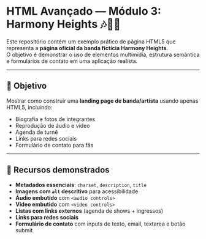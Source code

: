 # HTML Avançado — Módulo 3: Harmony Heights 🎶🎸🥁

Este repositório contém um exemplo prático de página HTML5 que representa a **página oficial da banda fictícia Harmony Heights**.  
O objetivo é demonstrar o uso de elementos multimídia, estrutura semântica e formulários de contato em uma aplicação realista.

---

## 🚀 Objetivo

Mostrar como construir uma **landing page de banda/artista** usando apenas HTML5, incluindo:
- Biografia e fotos de integrantes
- Reprodução de áudio e vídeo
- Agenda de turnê
- Links para redes sociais
- Formulário de contato para fãs

---

## 📖 Recursos demonstrados

- **Metadados essenciais**: `charset`, `description`, `title`
- **Imagens com `alt` descritivo** para acessibilidade
- **Áudio embutido** com `<audio controls>`
- **Vídeo embutido** com `<video controls>`
- **Listas com links externos** (agenda de shows + ingressos)
- **Links para redes sociais**
- **Formulário de contato** com inputs de texto, email, textarea e botão submit
